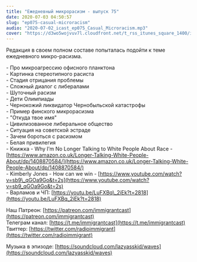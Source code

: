 ```yaml
---
title: "Ежедневный микрорасизм - выпуск 75"
date: 2020-07-03 04:50:57
slug: "ep075-casual-microracism"
audio: "2020-07-02_icast_ep075_Casual_Microracism.mp3"
cover: "https://d3wo5wojvuv7l.cloudfront.net/t_rss_itunes_square_1400/images.spreaker.com/original/d3c9f350fb99a6eb69b54740ea34f163.jpg"
---
```

Редакция в своем полном составе попыталась подойти к теме ежедневного микро-расизма.  
  
\- Про микроагрессию офисного планктона  
\- Картинка стереотипного расиста  
\- Стадия отрицания проблемы  
\- Сложный диалог с либералами  
\- Шуточный расизм  
\- Дети Олимпиады  
\- Чернокожий ликвидатор Чернобыльской катастрофы  
\- Пример финского микрорасизма  
\- "Откуда твое имя"  
\- Цивилизованное либеральное общество  
\- Ситуация на советской эстраде  
\- Зачем бороться с расизмом  
\- Белая привилегия  
\- Книжка - Why I’m No Longer Talking to White People About Race - [https://www.amazon.co.uk/Longer-Talking-White-People-About/dp/1408870584/](https://www.amazon.co.uk/Longer-Talking-White-People-About/dp/1408870584/)  
\- Kimberly Jones - How can we win - [https://www.youtube.com/watch?v=sb9\_qGOa9Go&t=2s](https://www.youtube.com/watch?v=sb9_qGOa9Go&t=2s)  
\- Варламов и ЧП: [https://youtu.be/LuFXBq\_2iEk?t=2818](https://youtu.be/LuFXBq_2iEk?t=2818)  
  
Наш Патреон: [https://patreon.com/immigrantcast](https://patreon.com/immigrantcast)  
Телеграм канал: [https://t.me/immigrantcast](https://t.me/immigrantcast)  
Твиттер: [https://twitter.com/radioimmigrant](https://twitter.com/radioimmigrant)  
  
Музыка в эпизоде: [https://soundcloud.com/lazyasskid/waves](https://soundcloud.com/lazyasskid/waves)
